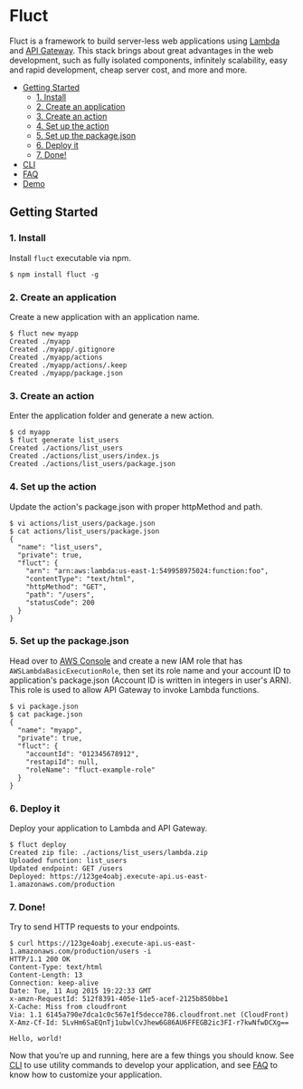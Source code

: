 # Fluct
Fluct is a framework to build server-less web applications using
[Lambda](https://aws.amazon.com/lambda/) and [API Gateway](https://aws.amazon.com/api-gateway/).
This stack brings about great advantages in the web development,
such as fully isolated components, infinitely scalability, easy and rapid development,
cheap server cost, and more and more.

- [Getting Started](#getting-started)
  - [1. Install](#1-install)
  - [2. Create an application](#2-create-an-application)
  - [3. Create an action](#3-create-an-action)
  - [4. Set up the action](#4-set-up-the-action)
  - [5. Set up the package.json](#5-set-up-the-package-json)
  - [6. Deploy it](#6-deploy-it)
  - [7. Done!](#7-done)
- [CLI](/docs/cli.md)
- [FAQ](/docs/faq.md)
- [Demo](https://github.com/r7kamura/fluct-example)

## Getting Started
### 1. Install
Install `fluct` executable via npm.

```
$ npm install fluct -g
```

### 2. Create an application
Create a new application with an application name.

```
$ fluct new myapp
Created ./myapp
Created ./myapp/.gitignore
Created ./myapp/actions
Created ./myapp/actions/.keep
Created ./myapp/package.json
```

### 3. Create an action
Enter the application folder and generate a new action.

```
$ cd myapp
$ fluct generate list_users
Created ./actions/list_users
Created ./actions/list_users/index.js
Created ./actions/list_users/package.json
```

### 4. Set up the action
Update the action's package.json with proper httpMethod and path.

```
$ vi actions/list_users/package.json
$ cat actions/list_users/package.json
{
  "name": "list_users",
  "private": true,
  "fluct": {
    "arn": "arn:aws:lambda:us-east-1:549958975024:function:foo",
    "contentType": "text/html",
    "httpMethod": "GET",
    "path": "/users",
    "statusCode": 200
  }
}
```

### 5. Set up the package.json
Head over to [AWS Console](https://console.aws.amazon.com) and create a new IAM role
that has `AWSLambdaBasicExecutionRole`, then set its role name and your account ID
to application's package.json (Account ID is written in integers in user's ARN).
This role is used to allow API Gateway to invoke Lambda functions.

```
$ vi package.json
$ cat package.json
{
  "name": "myapp",
  "private": true,
  "fluct": {
    "accountId": "012345678912",
    "restapiId": null,
    "roleName": "fluct-example-role"
  }
}
```

### 6. Deploy it
Deploy your application to Lambda and API Gateway.

```
$ fluct deploy
Created zip file: ./actions/list_users/lambda.zip
Uploaded function: list_users
Updated endpoint: GET /users
Deployed: https://123ge4oabj.execute-api.us-east-1.amazonaws.com/production
```

### 7. Done!
Try to send HTTP requests to your endpoints.

```
$ curl https://123ge4oabj.execute-api.us-east-1.amazonaws.com/production/users -i
HTTP/1.1 200 OK
Content-Type: text/html
Content-Length: 13
Connection: keep-alive
Date: Tue, 11 Aug 2015 19:22:33 GMT
x-amzn-RequestId: 512f8391-405e-11e5-acef-2125b850bbe1
X-Cache: Miss from cloudfront
Via: 1.1 6145a790e7dca1c0c567e1f5decce786.cloudfront.net (CloudFront)
X-Amz-Cf-Id: 5LvHm6SaEQnTj1ubwlCvJhew6G86AU6FFEGB2ic3FI-r7kwNfwDCXg==

Hello, world!
```

Now that you’re up and running, here are a few things you should know.
See [CLI](/docs/cli.md) to use utility commands
to develop your application, and see [FAQ](/docs/faq.md) to know how to customize your application.
